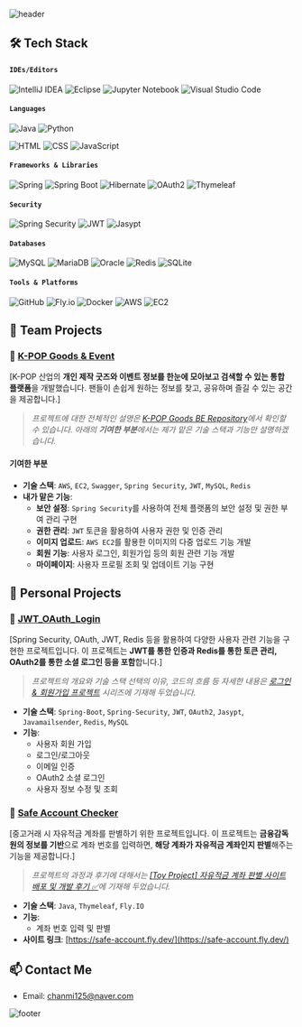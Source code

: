 ![header](https://capsule-render.vercel.app/api?type=waving&color=gradient&height=150&section=header&text=Github&fontSize=35&fontAlignY=35)

## 🛠️ Tech Stack

#### **`IDEs/Editors`**
![IntelliJ IDEA](https://img.shields.io/badge/IntelliJIDEA-000000.svg?style=for-the-badge&logo=intellij-idea&logoColor=white)
![Eclipse](https://img.shields.io/badge/Eclipse-FE7A16.svg?style=for-the-badge&logo=Eclipse&logoColor=white)
![Jupyter Notebook](https://img.shields.io/badge/jupyter-%23FA0F00.svg?style=for-the-badge&logo=jupyter&logoColor=white)
![Visual Studio Code](https://img.shields.io/badge/Visual%20Studio%20Code-0078d7.svg?style=for-the-badge&logo=visual-studio-code&logoColor=white)

#### **`Languages`**
![Java](https://img.shields.io/badge/java-%23ED8B00.svg?style=for-the-badge&logo=openjdk&logoColor=white)
![Python](https://img.shields.io/badge/Python-3776AB?style=for-the-badge&logo=python&logoColor=white)

![HTML](https://img.shields.io/badge/HTML5-E34F26?style=for-the-badge&logo=html5&logoColor=white)
![CSS](https://img.shields.io/badge/CSS3-1572B6?style=for-the-badge&logo=css3&logoColor=white)
![JavaScript](https://img.shields.io/badge/JavaScript-323330?style=for-the-badge&logo=javascript&logoColor=F7DF1E)

#### **`Frameworks & Libraries`**
![Spring](https://img.shields.io/badge/Spring-6DB33F?style=for-the-badge&logo=spring&logoColor=white) 
![Spring Boot](https://img.shields.io/badge/Spring_Boot-6DB33F?style=for-the-badge&logo=spring-boot&logoColor=white)
![Hibernate](https://img.shields.io/badge/Hibernate-59666C?style=for-the-badge&logo=hibernate&logoColor=white)
![OAuth2](https://img.shields.io/badge/OAuth2-4285F4?style=for-the-badge&logo=oauth&logoColor=white)
![Thymeleaf](https://img.shields.io/badge/Thymeleaf-005F0F?style=for-the-badge&logo=Thymeleaf&logoColor=white)

#### **`Security`**
![Spring Security](https://img.shields.io/badge/Spring_Security-6DB33F?style=for-the-badge&logo=spring&logoColor=white)
![JWT](https://img.shields.io/badge/JWT-000000?style=for-the-badge&logo=JSON%20web%20tokens&logoColor=white)
![Jasypt](https://img.shields.io/badge/Jasypt-505050?style=for-the-badge&logoColor=white)

#### **`Databases`**
![MySQL](https://img.shields.io/badge/MySQL-4479A1?style=for-the-badge&logo=mysql&logoColor=white)
![MariaDB](https://img.shields.io/badge/MariaDB-003545?style=for-the-badge&logo=mariadb&logoColor=white)
![Oracle](https://img.shields.io/badge/Oracle-F80000?style=for-the-badge&logo=oracle&logoColor=white)
![Redis](https://img.shields.io/badge/Redis-DC382D?style=for-the-badge&logo=redis&logoColor=white)
![SQLite](https://img.shields.io/badge/sqlite-%2307405e.svg?style=for-the-badge&logo=sqlite&logoColor=white)

#### **`Tools & Platforms`**
![GitHub](https://img.shields.io/badge/GitHub-100000?style=for-the-badge&logo=github&logoColor=white)
![Fly.io](https://img.shields.io/badge/Fly.io-0066ff?style=for-the-badge&logo=fly.io&logoColor=white)
![Docker](https://img.shields.io/badge/Docker-2496ED?style=for-the-badge&logo=docker&logoColor=white)
![AWS](https://img.shields.io/badge/AWS-FF9900?style=for-the-badge&logo=amazon-aws&logoColor=white)
![EC2](https://img.shields.io/badge/EC2-FF9900?style=for-the-badge&logo=amazon-aws&logoColor=white)

## 📂 Team Projects

### 🎤 [K-POP Goods & Event](https://github.com/Kpop-Goods/Kg_BE)
[K-POP 산업의 **개인 제작 굿즈와 이벤트 정보를 한눈에 모아보고 검색할 수 있는 통합 플랫폼**을 개발했습니다. 팬들이 손쉽게 원하는 정보를 찾고, 공유하며 즐길 수 있는 공간을 제공합니다.]

> _프로젝트에 대한 전체적인 설명은 [K-POP Goods BE Repository](https://github.com/Kpop-Goods/Kg_BE)에서 확인할 수 있습니다. 아래의 **기여한 부분**에서는 제가 맡은 기술 스택과 기능만 설명하겠습니다._

#### 기여한 부분
- **기술 스택**: `AWS`, `EC2`, `Swagger`, `Spring Security`, `JWT`, `MySQL`, `Redis`
- **내가 맡은 기능**:
  - **보안 설정**: `Spring Security`를 사용하여 전체 플랫폼의 보안 설정 및 권한 부여 관리 구현
  - **권한 관리**: `JWT` 토큰을 활용하여 사용자 권한 및 인증 관리
  - **이미지 업로드**: `AWS EC2`를 활용한 이미지의 다중 업로드 기능 개발
  - **회원 기능**: 사용자 로그인, 회원가입 등의 회원 관련 기능 개발
  - **마이페이지**: 사용자 프로필 조회 및 업데이트 기능 구현

## 📂 Personal Projects

### 👤 [JWT_OAuth_Login](https://github.com/kcm02/JWT_OAuth_Login)
[Spring Security, OAuth, JWT, Redis 등을 활용하여 다양한 사용자 관련 기능을 구현한 프로젝트입니다. 이 프로젝트는 **JWT를 통한 인증과 Redis를 통한 토큰 관리, OAuth2를 통한 소셜 로그인 등을 포함**합니다.]
> _프로젝트의 개요와 기술 스택 선택의 이유, 코드의 흐름 등 자세한 내용은 [로그인 & 회원가입 프로젝트](https://velog.io/@chanmi125/series/%EB%A1%9C%EA%B7%B8%EC%9D%B8-%ED%9A%8C%EC%9B%90%EA%B0%80%EC%9E%85-%ED%94%84%EB%A1%9C%EC%A0%9D%ED%8A%B8-%EC%A0%95%EB%A6%AC) 시리즈에 기재해 두었습니다._

- **기술 스택**: `Spring-Boot`, `Spring-Security`, `JWT`, `OAuth2`, `Jasypt`, `Javamailsender`, `Redis`, `MySQL`
- **기능**: 
  - 사용자 회원 가입
  - 로그인/로그아웃
  - 이메일 인증
  - OAuth2 소셜 로그인
  - 사용자 정보 수정 및 조회

### 🏦 [Safe Account Checker](https://github.com/kcm02/safe-account-checker)
[중고거래 시 자유적금 계좌를 판별하기 위한 프로젝트입니다. 이 프로젝트는 **금융감독원의 정보를 기반**으로 계좌 번호를 입력하면, **해당 계좌가 자유적금 계좌인지 판별**해주는 기능을 제공합니다.]

> _프로젝트의 과정과 후기에 대해서는 [[Toy Project] 자유적금 계좌 판별 사이트 배포 및 개발 후기 ✅](https://velog.io/@chanmi125/Project-자유적금-계좌-판별-Safe-Account-Checker-사이트-배포-및-개발-후기)에 기재해 두었습니다._

- **기술 스택**: `Java`, `Thymeleaf`, `Fly.IO`
- **기능**: 
  - 계좌 번호 입력 및 판별
- **사이트 링크**: [https://safe-account.fly.dev/](https://safe-account.fly.dev/)

## 📫 Contact Me

- Email: chanmi125@naver.com

![footer](https://capsule-render.vercel.app/api?type=waving&color=gradient&height=150&section=footer)
